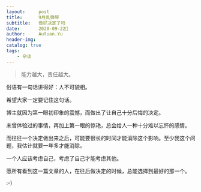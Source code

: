 ```yaml
---
layout:     post
title:      9月乱弹琴
subtitle:   做好决定了吗
date:       2020-09-22
author:     Autuan.Yu
header-img:
catalog: true
tags:
    - 杂谈
---
```


> 能力越大，责任越大。

俗语有一句话讲得好：人不可貌相。  

希望大家一定要记住这句话。  

博主就因为第一眼初印象的震憾，而做出了让自己十分后悔的决定。  

未曾体验过的事情，再加上第一眼的惊艳，总会给人一种十分难以忘怀的感情。  

而往往一个决定做出来之后，可能要很长的时间才能消除这个影响。至少我这个问题，我估计就要一年多才能消除。  

一个人应该考虑自己，考虑了自己才能考虑其他。

愿所有看到这一篇文章的人，在往后做决定的时候，总能选择到最好的那一个。 


:-)
